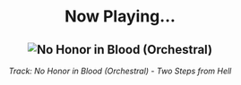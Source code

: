 <div align="center"> 
<h1>Now Playing...</h1>

![No Honor in Blood (Orchestral)](https://i.scdn.co/image/ab67616d00001e025aa349f543955d083ecd7ea7)
--
_<p>Track: No Honor in Blood (Orchestral) - Two Steps from Hell </p>_
</div>
